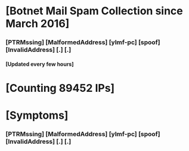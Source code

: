 # [Botnet Mail Spam Collection since March 2016]
### [PTRMssing] [MalformedAddress] [ylmf-pc] [spoof] [InvalidAddress] [.] [.]
#### [Updated every few hours]

# [Counting 89452 IPs]

# [Symptoms] 
###   [PTRMssing] [MalformedAddress] [ylmf-pc] [spoof] [InvalidAddress] [.] [.]
